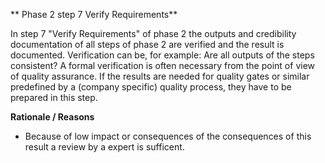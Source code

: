 ** Phase 2 step 7 Verify Requirements**

In step 7 "Verify Requirements" of phase 2 the outputs and credibility documentation of all steps of phase 2 are verified and the result is documented. Verification can be, for example: Are all outputs of the steps consistent? A formal verification is often necessary from the point of view of quality assurance.
If the results are needed for quality gates or similar predefined by a (company specific) quality process, they have to be prepared in this step.


**Rationale / Reasons**
- Because of low impact or consequences of the consequences of this result a review by a expert is sufficent.
